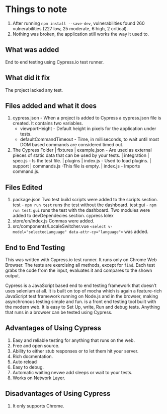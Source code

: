 # Things to note

1. After running `npm install --save-dev`, vulnerabilities found 260 vulnerabilities (227 low, 25 moderate, 6 high, 2 critical).
2. Nothing was broken, the application still works the way it used to.

## What was added

End to end testing using Cypress.io test runner.

## What did it fix

The project lacked any test.

## Files added and what it does

  1. cypress.json - When a project is added to Cypress a cypress.json file is created. It contains two variables.
      * viewportHeight - 	Default height in pixels for the application under tests.
      * defaultCommandTimeout - Time, in milliseconds, to wait until most DOM based commands are considered timed out.
  2. The Cypress Folder
      | fixtures
        | example.json - Are used as external pieces of static data that can be used by your tests.
      | integration
        | spec.js - Is the test file.
      | plugins
        | index.js - Used to load plugins.
      | support
        | commands.js -This file is empty.
        | index.js - Imports command.js.

## Files Edited

1. package.json
    Two test build scripts were added to the scripts section.
      test - `npm run test` runs the test without the dashboard.
      test:gui - `npm run test:gui` runs the test with the dashboard.
    Two modules were added to devDependecies section.
      cypress
      lolex
2. store/en/index.js
    Commas were added.
3. src/components/LocaleSwitcher.vue
    `<select v-model="selectedLanguage" data-attr-cy="language">` was added.

## End to End Testing

This was written with Cypress.io test runner. It runs only on Chrome Web Browser. The tests are exercising all methods, except for `find`. Each test grabs the code from the input, evaluates it and compares to the shown output.

Cypress is a JavaScript based end to end testing framework that doesn’t uses selenium at all. It is built on top of mocha which is again a feature-rich JavaScript test framework running on Node.js and in the browser, making asynchronous testing simple and fun. is a front end testing tool built with the modern web. It is easy to Set Up, write, Run and debug tests. Anything that runs in a browser can be tested using Cypress.

## Advantages of Using Cypress

1. Easy and reliable testing for anything that runs on the web.
2. Free and open source.
3. Ability to either stub responses or to let them hit your server.
4. Rich docmentation.
5. Auto reload
6. Easy to debug.
7. Automatic waiting nevwe add sleeps or wait to your tests.
8. Works on Network Layer.

## Disadvantages of Using Cypress

1. It only supports Chrome.

